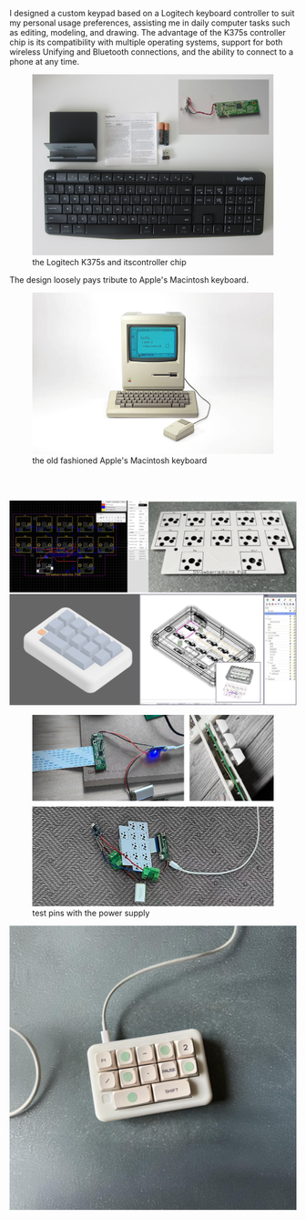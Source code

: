 
I designed a custom keypad based on a Logitech keyboard controller to suit my personal usage preferences, assisting me in daily computer tasks such as editing, modeling, and drawing. The advantage of the K375s controller chip is its compatibility with multiple operating systems, support for both wireless Unifying and Bluetooth connections, and the ability to connect to a phone at any time.

<figure>
<img src="375.png">
<figcaption>the Logitech K375s and itscontroller chip</figcaption>
</figure>

The design loosely pays tribute to Apple's Macintosh keyboard.

<figure>
<img src="mac.png">
<figcaption>the old fashioned Apple's Macintosh keyboard</figcaption>
</figure>

<br>
<br>


![pcb.png](pcb.png)
![model.png](model.png)

<figure>
<img src="power.png">
<figcaption>test pins with the power supply</figcaption>
</figure>

![kb.png](kb.png)


